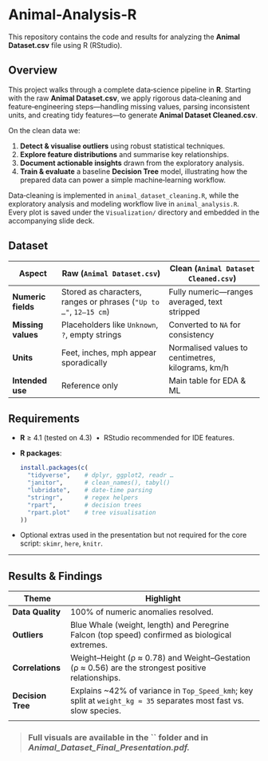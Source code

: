 # Animal-Analysis-R

This repository contains the code and results for analyzing the **Animal Dataset.csv** file using R (RStudio).

## Overview

This project walks through a complete data‑science pipeline in **R**. Starting with the raw **Animal Dataset.csv**, we apply rigorous data‑cleaning and feature‑engineering steps—handling missing values, parsing inconsistent units, and creating tidy features—to generate **Animal Dataset Cleaned.csv**.

On the clean data we:

1. **Detect & visualise outliers** using robust statistical techniques.
2. **Explore feature distributions** and summarise key relationships.
3. **Document actionable insights** drawn from the exploratory analysis.
4. **Train & evaluate** a baseline **Decision Tree** model, illustrating how the prepared data can power a simple machine‑learning workflow.

Data‑cleaning is implemented in `animal_dataset_cleaning.R`, while the exploratory analysis and modeling workflow live in `animal_analysis.R`. Every plot is saved under the `Visualization/` directory and embedded in the accompanying slide deck.

## Dataset

| Aspect             | Raw (`Animal Dataset.csv`)                                        | Clean (`Animal Dataset Cleaned.csv`)              |
| ------------------ | ----------------------------------------------------------------- | ------------------------------------------------- |
| **Numeric fields** | Stored as characters, ranges or phrases (`"Up to …"`, `12–15 cm`) | Fully numeric—ranges averaged, text stripped      |
| **Missing values** | Placeholders like `Unknown`, `?`, empty strings                   | Converted to `NA` for consistency                 |
| **Units**          | Feet, inches, mph appear sporadically                             | Normalised values to centimetres, kilograms, km/h |
| **Intended use**   | Reference only                                                    | Main table for EDA & ML                           |

## Requirements

- **R** ≥ 4.1 (tested on 4.3)  •  RStudio recommended for IDE features.

- **R packages**:

  ```r
  install.packages(c(
    "tidyverse",    # dplyr, ggplot2, readr …
    "janitor",      # clean_names(), tabyl()
    "lubridate",    # date‑time parsing
    "stringr",      # regex helpers
    "rpart",        # decision trees
    "rpart.plot"    # tree visualisation
  ))
  ```

- Optional extras used in the presentation but not required for the core script: `skimr`, `here`, `knitr`.

---

## Results & Findings

| Theme             | Highlight                                                                                                          |
| ----------------- | ------------------------------------------------------------------------------------------------------------------ |
| **Data Quality**  | 100% of numeric anomalies resolved.                                                                                |
| **Outliers**      | Blue Whale (weight, length) and Peregrine Falcon (top speed) confirmed as biological extremes.                     |
| **Correlations**  | Weight–Height (ρ ≈ 0.78) and Weight–Gestation (ρ ≈ 0.56) are the strongest positive relationships.                 |
| **Decision Tree** | Explains \~42% of variance in `Top_Speed_kmh`; key split at `weight_kg ≈ 35` separates most fast vs. slow species. |
|                   |                                                                                                                    |

> ### Full visuals are available in the `` folder and in *Animal\_Dataset\_Final\_Presentation.pdf.*

